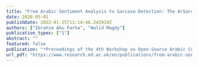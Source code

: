 ```yaml
---
title: "From Arabic Sentiment Analysis to Sarcasm Detection: The ArSarcasm Dataset"
date: 2020-05-01
publishDate: 2022-01-25T11:14:46.242919Z
authors: ["Ibrahim Abu Farha", "Walid Magdy"]
publication_types: ["1"]
abstract: ""
featured: false
publication: "*Proceedings of the 4th Workshop on Open-Source Arabic Corpora and Processing Tools*"
url_pdf: "https://www.research.ed.ac.uk/en/publications/from-arabic-sentiment-analysis-to-sarcasm-detection-the-arsarcasm"
---
```


